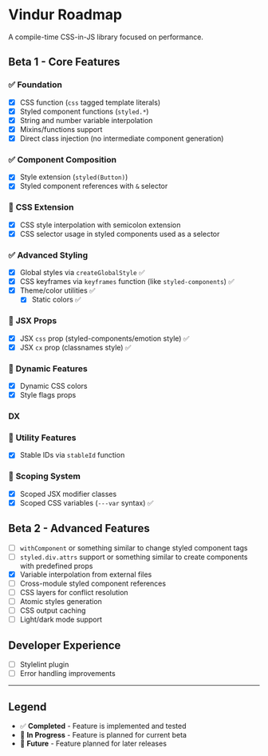 # Vindur Roadmap

A compile-time CSS-in-JS library focused on performance.

## Beta 1 - Core Features

### ✅ **Foundation**

- [x] CSS function (`css` tagged template literals)
- [x] Styled component functions (`styled.*`)
- [x] String and number variable interpolation
- [x] Mixins/functions support
- [x] Direct class injection (no intermediate component generation)

### ✅ **Component Composition**

- [x] Style extension (`styled(Button)`)
- [x] Styled component references with `&` selector

### 🚧 **CSS Extension**

- [x] CSS style interpolation with semicolon extension
- [x] CSS selector usage in styled components used as a selector

### ✅ **Advanced Styling**

- [x] Global styles via `createGlobalStyle` ✅
- [x] CSS keyframes via `keyframes` function (like `styled-components`) ✅
- [x] Theme/color utilities ✅
  - [x] Static colors ✅

### 🚧 **JSX Props**

- [x] JSX `css` prop (styled-components/emotion style) ✅
- [x] JSX `cx` prop (classnames style) ✅

### 🚧 **Dynamic Features**

- [x] Dynamic CSS colors
- [x] Style flags props

### DX

### 🚧 **Utility Features**

- [x] Stable IDs via `stableId` function

### 🚧 **Scoping System**

- [x] Scoped JSX modifier classes
- [x] Scoped CSS variables (`---var` syntax) ✅

## Beta 2 - Advanced Features

- [ ] `withComponent` or something similar to change styled component tags
- [ ] `styled.div.attrs` support or something similar to create components with predefined props
- [x] Variable interpolation from external files
- [ ] Cross-module styled component references
- [ ] CSS layers for conflict resolution
- [ ] Atomic styles generation
- [ ] CSS output caching
- [ ] Light/dark mode support

## Developer Experience

- [ ] Stylelint plugin
- [ ] Error handling improvements

---

## Legend

- ✅ **Completed** - Feature is implemented and tested
- 🚧 **In Progress** - Feature is planned for current beta
- 🔮 **Future** - Feature planned for later releases
